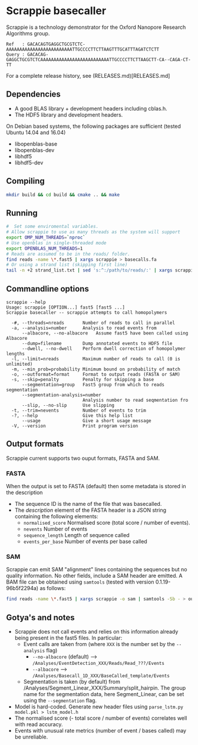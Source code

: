 # Scrappie basecaller

Scrappie is a technology demonstrator for the Oxford Nanopore Research Algorithms group.
```
Ref   : GACACAGTGAGGCTGCGTCTC-AAAAAAAAAAAAAAAAAAAAAAAAATTGCCCCTTCTTAAGTTTGCATTTAGATCTCTT
Query : GACACAG-GAGGCTGCGTCTCAAAAAAAAAAAAAAAAAAAAAAAAAATTGCCCCTTCTTAAGCTT-CA--CAGA-CT-TT
```

For a complete release history, see (RELEASES.md)[RELEASES.md]

## Dependencies
* A good BLAS library + development headers including cblas.h.
* The HDF5 library and development headers.

On Debian based systems, the following packages are sufficient (tested Ubuntu 14.04 and 16.04)
* libopenblas-base
* libopenblas-dev
* libhdf5
* libhdf5-dev

## Compiling
```bash
mkdir build && cd build && cmake .. && make
```

## Running
```bash
#  Set some enviromental variables.  
# Allow scrappie to use as many threads as the system will support
export OMP_NUM_THREADS=`nproc`
# Use openblas in single-threaded mode
export OPENBLAS_NUM_THREADS=1
# Reads are assumed to be in the reads/ folder.
find reads -name \*.fast5 | xargs scrappie > basecalls.fa
# Or using a strand list (skipping first line)
tail -n +2 strand_list.txt | sed 's:^:/path/to/reads/:' | xargs scrappie > basecalls.fa
```

## Commandline options
```
scrappie --help
Usage: scrappie [OPTION...] fast5 [fast5 ...]
Scrappie basecaller -- scrappie attempts to call homopolymers

  -#, --threads=nreads       Number of reads to call in parallel
  -a, --analysis=number      Analysis to read events from
      --albacore, --no-albacore   Assume fast5 have been called using Albacore
      --dump=filename        Dump annotated events to HDF5 file
      --dwell, --no-dwell    Perform dwell correction of homopolymer lengths
  -l, --limit=nreads         Maximum number of reads to call (0 is unlimited)
  -m, --min_prob=probability Minimum bound on probability of match
  -o, --outformat=format     Format to output reads (FASTA or SAM)
  -s, --skip=penalty         Penalty for skipping a base
      --segmentation=group   Fast5 group from which to reads segmentation
      --segmentation-analysis=number
                             Analysis number to read seqmentation fro
      --slip, --no-slip      Use slipping
  -t, --trim=nevents         Number of events to trim
  -?, --help                 Give this help list
      --usage                Give a short usage message
  -V, --version              Print program version
```

## Output formats
Scrappie current supports two ouput formats, FASTA and SAM.

### FASTA
When the output is set to FASTA (default) then some metadata is stored in the description
  * The sequence ID is the name of the file that was basecalled.
  * The *description* element of the FASTA header is a JSON string containing the following elements:
    * `normalised_score` Normalised score (total score / number of events).
    * `nevents` Number of events
    * `sequence_length` Length of sequence called
    * `events_per_base` Number of events per base called

### SAM
Scrappie can emit SAM "alignment" lines containing the sequences but no quality information.  No other fields, include a SAM header are emitted.  A BAM file can be obtained using `samtools` (tested with version 0.1.19-96b5f2294a) as follows:

```bash
find reads -name \*.fast5 | xargs scrappie -o sam | samtools -Sb - > output.bam
```


## Gotya's and notes
* Scrappie does not call events and relies on this information already being present in the fast5 files.  In particular:
  * Event calls are taken from (where `XXX` is the number set by the `--analysis` flag)
    * `--no-albacore` (default) --> `/Analyses/EventDetection_XXX/Reads/Read_???/Events`
    * `--albacore` --> `/Analyses/Basecall_1D_XXX/BaseCalled_template/Events`
  * Segmentation is taken (by default) from /Analyses/Segment\_Linear\_XXX/Summary/split\_hairpin.  The group name for the segmentation data, here Segment\_Linear, can be set using the `--segmentation` flag.
* Model is hard-coded.  Generate new header files using `parse_lstm.py model.pkl > lstm_model.h`
* The normalised score (- total score / number of events) correlates well with read accuracy.
* Events with unusual rate metrics (number of event / bases called) may be unreliable.
